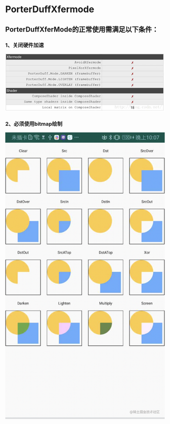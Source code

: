 # PorterDuffXfermode

## PorterDuffXferMode的正常使用需满足以下条件：

### 1、关闭硬件加速

![](https://github.com/aiceking/PorterDuffXfermode/blob/main/hardware.webp)

### 2、必须使用bitmap绘制

![](https://github.com/aiceking/PorterDuffXfermode/blob/main/xfermode.png)